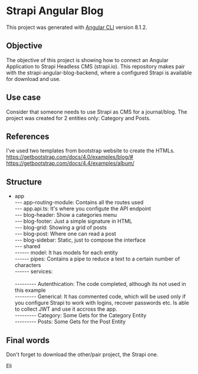 # Strapi Angular Blog

This project was generated with [Angular CLI](https://github.com/angular/angular-cli) version 8.1.2.

## Objective

The objective of this project is showing how to connect an Angular Application to Strapi Headless CMS (strapi.io). This repository makes pair with the strapi-angular-blog-backend, where a configured Strapi is available for download and use.

## Use case
Consider that someone needs to use Strapi as CMS for a journal/blog. The project was created for 2 entities only: Category and Posts.

## References
I've used two templates from bootstrap website to create the HTMLs. 
https://getbootstrap.com/docs/4.0/examples/blog/#
https://getbootstrap.com/docs/4.4/examples/album/

## Structure

- app<br>
--- app-routing-module: Contains all the routes used<br>
--- app.api.ts: It's where you configute the API endpoint<BR>
--- blog-header: Show a categories menu<br>
--- blog-footer: Just a simple signature in HTML<br>
--- blog-grid: Showing a grid of posts<br>
--- blog-post: Where one can read a post<br>
--- blog-sidebar: Static, just to compose the interface<br>
--- shared<br>
------ model: It has models for each entity<br>
------ pipes: Contains a pipe to reduce a text to a certain number of characters<br>
------ services: <br><br>
--------- Autenthication: The code completed, although its not used in this example<br>
--------- Generical: It has commented code, which will be used only if you configure 
Strapi to work with logins, recover passwords etc. Is able to collect JWT and use it accross the app.<br>
--------- Category: Some Gets for the Category Entity<br>
--------- Posts: Some Gets for the Post Entity<br>

## Final words

Don't forget to download the other/pair project, the Strapi one.

Eli
